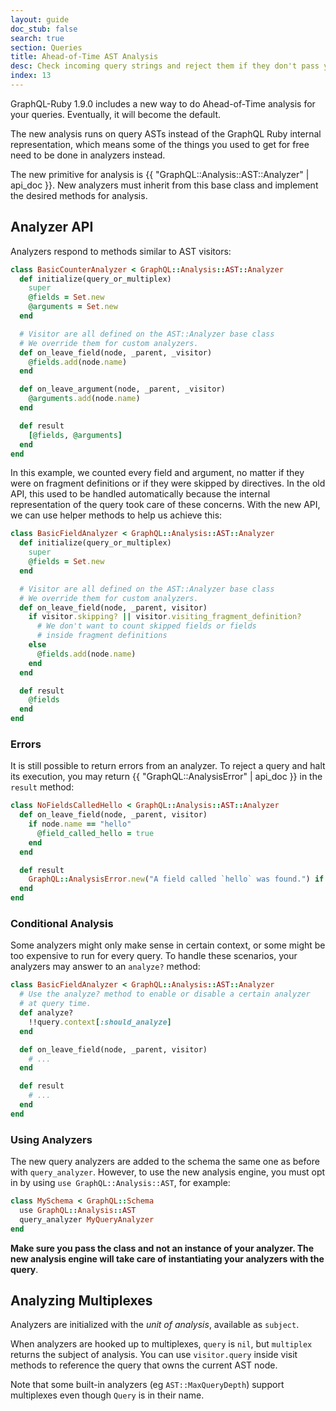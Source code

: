 ```yaml
---
layout: guide
doc_stub: false
search: true
section: Queries
title: Ahead-of-Time AST Analysis
desc: Check incoming query strings and reject them if they don't pass your checks
index: 13
---
```


GraphQL-Ruby 1.9.0 includes a new way to do Ahead-of-Time analysis for your queries. Eventually, it will become the
default.

The new analysis runs on query ASTs instead of the GraphQL Ruby internal representation, which means some of the things you used to get for free need to be done in analyzers instead.

The new primitive for analysis is {{ "GraphQL::Analysis::AST::Analyzer" | api_doc }}. New analyzers must inherit from this base class and implement the desired methods for analysis.

## Analyzer API

Analyzers respond to methods similar to AST visitors:

```ruby
class BasicCounterAnalyzer < GraphQL::Analysis::AST::Analyzer
  def initialize(query_or_multiplex)
    super
    @fields = Set.new
    @arguments = Set.new
  end

  # Visitor are all defined on the AST::Analyzer base class
  # We override them for custom analyzers.
  def on_leave_field(node, _parent, _visitor)
    @fields.add(node.name)
  end

  def on_leave_argument(node, _parent, _visitor)
    @arguments.add(node.name)
  end

  def result
    [@fields, @arguments]
  end
end
```

In this example, we counted every field and argument, no matter if they were on fragment definitions
or if they were skipped by directives. In the old API, this used to be handled automatically because
the internal representation of the query took care of these concerns. With the new API, we can use helper
methods to help us achieve this:

```ruby
class BasicFieldAnalyzer < GraphQL::Analysis::AST::Analyzer
  def initialize(query_or_multiplex)
    super
    @fields = Set.new
  end

  # Visitor are all defined on the AST::Analyzer base class
  # We override them for custom analyzers.
  def on_leave_field(node, _parent, visitor)
    if visitor.skipping? || visitor.visiting_fragment_definition?
      # We don't want to count skipped fields or fields
      # inside fragment definitions
    else
      @fields.add(node.name)
    end
  end

  def result
    @fields
  end
end
```

### Errors

It is still possible to return errors from an analyzer. To reject a query and halt its execution, you may return {{ "GraphQL::AnalysisError" | api_doc }} in the `result` method:

```ruby
class NoFieldsCalledHello < GraphQL::Analysis::AST::Analyzer
  def on_leave_field(node, _parent, visitor)
    if node.name == "hello"
      @field_called_hello = true
    end
  end

  def result
    GraphQL::AnalysisError.new("A field called `hello` was found.") if @field_called_hello
  end
end
```

### Conditional Analysis

Some analyzers might only make sense in certain context, or some might be too expensive to run for every query. To handle these scenarios, your analyzers may answer to an `analyze?` method:

```ruby
class BasicFieldAnalyzer < GraphQL::Analysis::AST::Analyzer
  # Use the analyze? method to enable or disable a certain analyzer
  # at query time.
  def analyze?
    !!query.context[:should_analyze]
  end

  def on_leave_field(node, _parent, visitor)
    # ...
  end

  def result
    # ...
  end
end
```

### Using Analyzers

The new query analyzers are added to the schema the same one as before with `query_analyzer`. However, to use the new analysis engine, you must opt in by using `use GraphQL::Analysis::AST`, for example:

```ruby
class MySchema < GraphQL::Schema
  use GraphQL::Analysis::AST
  query_analyzer MyQueryAnalyzer
end
```

**Make sure you pass the class and not an instance of your analyzer. The new analysis engine will take care of instantiating your analyzers with the query**.

## Analyzing Multiplexes

Analyzers are initialized with the _unit of analysis_, available as `subject`.

When analyzers are hooked up to multiplexes, `query` is `nil`, but `multiplex` returns the subject of analysis. You can use `visitor.query` inside visit methods to reference the query that owns the current AST node.

Note that some built-in analyzers (eg `AST::MaxQueryDepth`) support multiplexes even though `Query` is in their name.

